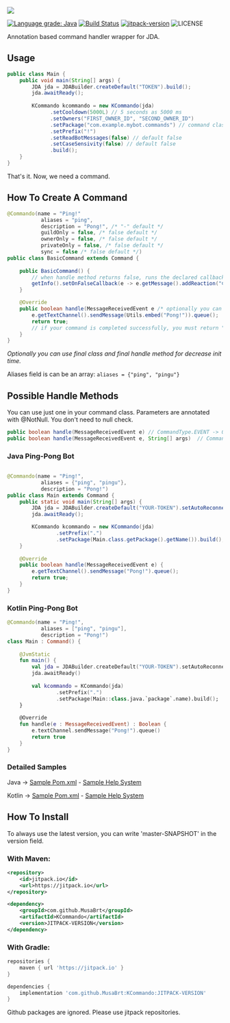 ![](http://image-write-app.herokuapp.com/?x=880&y=33&size=130&text=koply&url=https%3A%2F%2Fimage-write-app.herokuapp.com%2F%3Fx%3D45%26y%3D25%26size%3D150%26text%3DKCommando%26url%3Dhttps%3A%2F%2Fwww.afcapital.ru%2Fa%2Fpgs%2Fimages%2Fcontent-grid-bg.png)

[![Language grade: Java](https://img.shields.io/lgtm/grade/java/g/MusaBrt/KCommando.svg?logo=lgtm&logoWidth=18)](https://lgtm.com/projects/g/MusaBrt/KCommando/context:java)
[![Build Status](https://travis-ci.com/musabrt/kcommando.svg?branch=master)](https://travis-ci.com/musabrt/kcommando)
[![jitpack-version](https://jitpack.io/v/MusaBrt/KCommando.svg)](https://jitpack.io/#MusaBrt/KCommando)
![LICENSE](https://img.shields.io/github/license/MusaBrt/KCommando?style=flat)

Annotation based command handler wrapper for JDA.

## Usage
```java
public class Main {
    public void main(String[] args) {
        JDA jda = JDABuilder.createDefault("TOKEN").build();
        jda.awaitReady();
        
        KCommando kcommando = new KCommando(jda)
              .setCooldown(5000L) // 5 seconds as 5000 ms
              .setOwners("FIRST_OWNER_ID", "SECOND_OWNER_ID")
              .setPackage("com.example.mybot.commands") // command classes package path
              .setPrefix("!")
              .setReadBotMessages(false) // default false
              .setCaseSensivity(false) // default false
              .build();
    }
}
```

That's it. Now, we need a command.

## How To Create A Command
```java
@Commando(name = "Ping!"
           aliases = "ping",
           description = "Pong!", /* "-" default */
           guildOnly = false, /* false default */
           ownerOnly = false, /* false default */
           privateOnly = false, /* false default */
           sync = false /* false default */)
public class BasicCommand extends Command {
    
    public BasicCommand() {
        // when handle method returns false, runs the declared callback like this
        getInfo().setOnFalseCallback(e -> e.getMessage().addReaction("⛔").queue());
    }

    @Override
    public boolean handle(MessageReceivedEvent e /* optionally you can use the Params parameter*/) {
        e.getTextChannel().sendMessage(Utils.embed("Pong!")).queue();
        return true;
        // if your command is completed successfully, you must return "true"
    }
}
```
_Optionally you can use final class and final handle method for decrease init time._

Aliases field is can be an array: `aliases = {"ping", "pingu"}`

## Possible Handle Methods

You can use just one in your command class. Parameters are annotated with @NotNull. You don't need to null check.

```java
public boolean handle(MessageReceivedEvent e) // CommandType.EVENT -> 0x01
public boolean handle(MessageReceivedEvent e, String[] args)  // CommandType.ARGNEVENT -> 0x02
```

### Java Ping-Pong Bot
```java

@Commando(name = "Ping!",
           aliases = {"ping", "pingu"},
           description = "Pong!")
public class Main extends Command {
    public static void main(String[] args) {
        JDA jda = JDABuilder.createDefault("YOUR-TOKEN").setAutoReconnect(true).build();
        jda.awaitReady();

        KCommando kcommando = new KCommando(jda)
                .setPrefix(".")
                .setPackage(Main.class.getPackage().getName()).build();
    }
    
    @Override
    public boolean handle(MessageReceivedEvent e) {
        e.getTextChannel().sendMessage("Pong!").queue();
        return true;
    }    
}
```

### Kotlin Ping-Pong Bot
```kotlin
@Commando(name = "Ping!",
           aliases = ["ping", "pingu"], 
           description = "Pong!")
class Main : Command() {
    
    @JvmStatic
    fun main() {
        val jda = JDABuilder.createDefault("YOUR-TOKEN").setAutoReconnect(true).build()
        jda.awaitReady()
        
        val kcommando = KCommando(jda)
                .setPrefix(".")
                .setPackage(Main::class.java.`package`.name).build();
    }
    
    @Override
    fun handle(e : MessageReceivedEvent) : Boolean {
        e.textChannel.sendMessage("Pong!").queue()
        return true
    }
}
```

### Detailed Samples
Java -> [Sample Pom.xml](https://github.com/MusaBrt/KCommando/blob/master/java-sample/pom.xml) - [Sample Help System](https://github.com/MusaBrt/KCommando/blob/master/java-sample/src/me/koply/javasample/SampleBot.java)

Kotlin -> [Sample Pom.xml](https://github.com/MusaBrt/KCommando/blob/master/kotlin-sample/pom.xml) - [Sample Help System](https://github.com/MusaBrt/KCommando/blob/master/kotlin-sample/src/me/koply/kotlinsample/SampleBot.kt)

## How To Install

To always use the latest version, you can write 'master-SNAPSHOT' in the version field.

### With Maven:
```xml
<repository>
    <id>jitpack.io</id>
    <url>https://jitpack.io</url>
</repository>

<dependency>
    <groupId>com.github.MusaBrt</groupId>
    <artifactId>KCommando</artifactId>
    <version>JITPACK-VERSION</version>
</dependency>
```
### With Gradle:
```gradle
repositories {
    maven { url 'https://jitpack.io' }
}

dependencies {
    implementation 'com.github.MusaBrt:KCommando:JITPACK-VERSION'
}
```

Github packages are ignored. Please use jitpack repositories.
